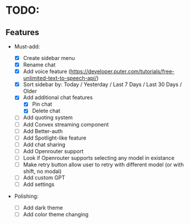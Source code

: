 # TODO:

## Features

- Must-add:

  - [x] Create sidebar menu
  - [x] Rename chat
  - [x] Add voice feature (https://developer.puter.com/tutorials/free-unlimited-text-to-speech-api/)
  - [x] Sort sidebar by: Today / Yesterday / Last 7 Days / Last 30 Days / Older
  - [x] Add additional chat features
    - [x] Pin chat
    - [x] Delete chat
  - [ ] Add quoting system
  - [ ] Add Convex streaming component
  - [ ] Add Better-auth
  - [ ] Add Spotlight-like feature
  - [ ] Add chat sharing
  - [ ] Add Openrouter support
  - [ ] Look if Openrouter supports selecting any model in existance
  - [ ] Make retry button allow user to retry with different model (or with shift, no modal)
  - [ ] Add custom GPT
  - [ ] Add settings

- Polishing:
  - [ ] Add dark theme
  - [ ] Add color theme changing
